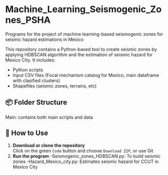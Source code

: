 # Machine_Learning_Seismogenic_Zones_PSHA
Programs for the project of machine learning-based seismogenic zones for seismic hazard estimations in México

This repository contains a Python-based tool to create seismic zones by applying HDBSCAN algorithm and the estimation of seismic hazard for Mexico City. 
It includes:
- Python scripts
- Input CSV files (Focal mechanism catalog for Mexico, main dataframe with clasified clusters)
- Shapefiles (seismic zones, terrains, etc)

## 📦 Folder Structure
Main: contains both main scripts and data

## 🚀 How to Use

1. **Download or clone the repository**  
   Click on the green `Code` button and choose `Download ZIP`, or use Git
2. **Run the program**
   -Seismogenic_zones_HDBSCAN.py: To build seismic zones
   -Hazard_Mexico_city.py: Estimates seismic hazard for CCUT in Mexico City
